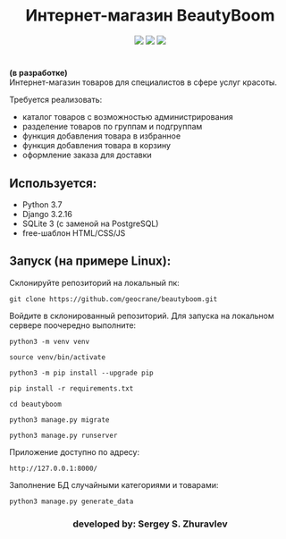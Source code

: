 <h1 align="center">Интернет-магазин BeautyBoom</h1>

<p align="center"><img src="https://img.shields.io/badge/made%20by-geocrane-green">
<img src=https://img.shields.io/badge/Python-%203.7-blue>
<img src=https://img.shields.io/badge/Django-%203.2.16-red>
</p>
<h1 align="center"></h1>

**(в разработке)**  
Интернет-магазин товаров для специалистов в сфере услуг красоты.

Требуется реализовать:
- каталог товаров с возможностью администрирования
- разделение товаров по группам и подгруппам
- функция добавления товара в избранное
- функция добавления товара в корзину
- оформление заказа для доставки

## Используется:
- Python 3.7
- Django 3.2.16
- SQLite 3 (с заменой на PostgreSQL)
- free-шаблон HTML/CSS/JS

## Запуск (на примере Linux):
Cклонируйте репозиторий на локальный пк:
```
git clone https://github.com/geocrane/beautyboom.git
```
Войдите в склонированный репозиторий.
Для запуска на локальном сервере поочередно выполните:
```
python3 -m venv venv

source venv/bin/activate

python3 -m pip install --upgrade pip

pip install -r requirements.txt

cd beautyboom

python3 manage.py migrate

python3 manage.py runserver
```

Приложение доступно по адресу:
```
http://127.0.0.1:8000/
```

Заполнение БД случайными категориями и товарами:
```
python3 manage.py generate_data
```

<p></p>
<h3 align="center">developed by: Sergey S. Zhuravlev</h5>
